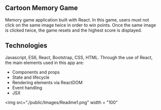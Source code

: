 ## Cartoon Memory Game

Memory game application built with React.
In this game, users must not click on the same image twice in order to win points.
Once the same image is clicked twice, the game resets and the highest score is displayed. 

## Technologies 

Javascript, ES6, React, Bootstrap, CSS, HTML.
Through the use of React, the main elements used in this app are:
- Components and props
- State and lifecycle
- Rendering elements via ReactDOM
- Event handling
- JSX

<img src="./public/Images/Readme1.png" width = "100"










